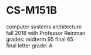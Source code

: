 # CS-M151B
computer systems architecture<br/>
fall 2018 with Professor Reinman <br/>
grades: midterm 95 final 65<br/>
final letter grade: A
